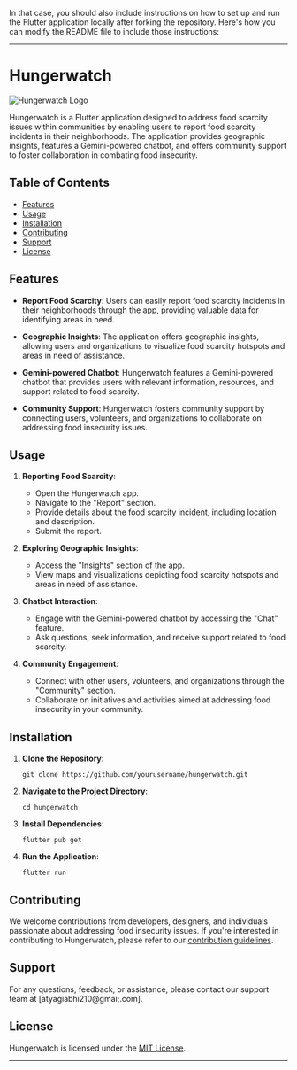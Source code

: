In that case, you should also include instructions on how to set up and run the Flutter application locally after forking the repository. Here's how you can modify the README file to include those instructions:

---

# Hungerwatch

![Hungerwatch Logo](./images/logo.png)

Hungerwatch is a Flutter application designed to address food scarcity issues within communities by enabling users to report food scarcity incidents in their neighborhoods. The application provides geographic insights, features a Gemini-powered chatbot, and offers community support to foster collaboration in combating food insecurity.

## Table of Contents

- [Features](#features)
- [Usage](#usage)
- [Installation](#installation)
- [Contributing](#contributing)
- [Support](#support)
- [License](#license)

## Features

- **Report Food Scarcity**: Users can easily report food scarcity incidents in their neighborhoods through the app, providing valuable data for identifying areas in need.

- **Geographic Insights**: The application offers geographic insights, allowing users and organizations to visualize food scarcity hotspots and areas in need of assistance.

- **Gemini-powered Chatbot**: Hungerwatch features a Gemini-powered chatbot that provides users with relevant information, resources, and support related to food scarcity.

- **Community Support**: Hungerwatch fosters community support by connecting users, volunteers, and organizations to collaborate on addressing food insecurity issues.

## Usage

1. **Reporting Food Scarcity**:
   - Open the Hungerwatch app.
   - Navigate to the "Report" section.
   - Provide details about the food scarcity incident, including location and description.
   - Submit the report.

2. **Exploring Geographic Insights**:
   - Access the "Insights" section of the app.
   - View maps and visualizations depicting food scarcity hotspots and areas in need of assistance.

3. **Chatbot Interaction**:
   - Engage with the Gemini-powered chatbot by accessing the "Chat" feature.
   - Ask questions, seek information, and receive support related to food scarcity.

4. **Community Engagement**:
   - Connect with other users, volunteers, and organizations through the "Community" section.
   - Collaborate on initiatives and activities aimed at addressing food insecurity in your community.

## Installation

1. **Clone the Repository**:
   ```
   git clone https://github.com/yourusername/hungerwatch.git
   ```

2. **Navigate to the Project Directory**:
   ```
   cd hungerwatch
   ```

3. **Install Dependencies**:
   ```
   flutter pub get
   ```

4. **Run the Application**:
   ```
   flutter run
   ```

## Contributing

We welcome contributions from developers, designers, and individuals passionate about addressing food insecurity issues. If you're interested in contributing to Hungerwatch, please refer to our [contribution guidelines](CONTRIBUTING.md).

## Support

For any questions, feedback, or assistance, please contact our support team at [atyagiabhi210@gmai;.com].

## License

Hungerwatch is licensed under the [MIT License](LICENSE).

---
